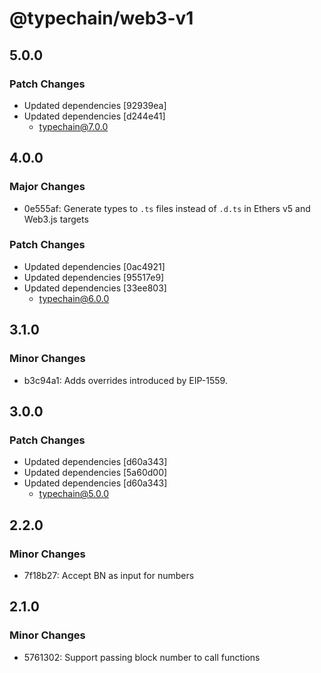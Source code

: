 # @typechain/web3-v1

## 5.0.0

### Patch Changes

- Updated dependencies [92939ea]
- Updated dependencies [d244e41]
  - typechain@7.0.0

## 4.0.0

### Major Changes

- 0e555af: Generate types to `.ts` files instead of `.d.ts` in Ethers v5 and Web3.js targets

### Patch Changes

- Updated dependencies [0ac4921]
- Updated dependencies [95517e9]
- Updated dependencies [33ee803]
  - typechain@6.0.0

## 3.1.0

### Minor Changes

- b3c94a1: Adds overrides introduced by EIP-1559.

## 3.0.0

### Patch Changes

- Updated dependencies [d60a343]
- Updated dependencies [5a60d00]
- Updated dependencies [d60a343]
  - typechain@5.0.0

## 2.2.0

### Minor Changes

- 7f18b27: Accept BN as input for numbers

## 2.1.0

### Minor Changes

- 5761302: Support passing block number to call functions
